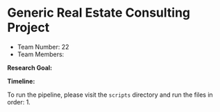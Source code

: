 # Generic Real Estate Consulting Project

- Team Number: 22
- Team Members:


**Research Goal:** 

**Timeline:** 

To run the pipeline, please visit the `scripts` directory and run the files in order:
1. 
